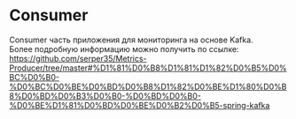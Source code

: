 # Consumer

Consumer часть приложения для мониторинга на основе Kafka.  
Более подробную информацию можно получить по ссылке:  
https://github.com/serper35/Metrics-Producer/tree/master#%D1%81%D0%B8%D1%81%D1%82%D0%B5%D0%BC%D0%B0-%D0%BC%D0%BE%D0%BD%D0%B8%D1%82%D0%BE%D1%80%D0%B8%D0%BD%D0%B3%D0%B0-%D0%BD%D0%B0-%D0%BE%D1%81%D0%BD%D0%BE%D0%B2%D0%B5-spring-kafka
